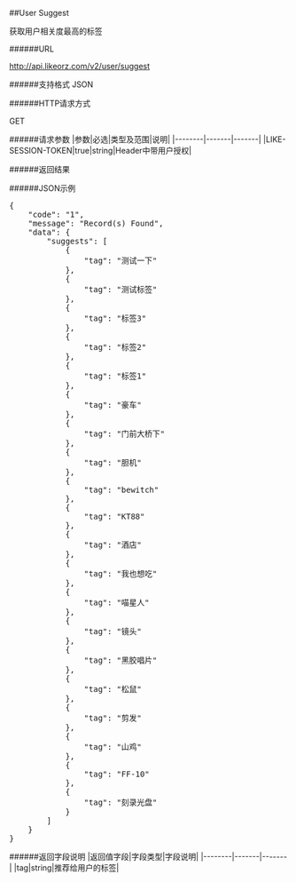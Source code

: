 ##User Suggest获取用户相关度最高的标签######URLhttp://api.likeorz.com/v2/user/suggest######支持格式JSON######HTTP请求方式GET######请求参数|参数|必选|类型及范围|说明|
|--------|-------|-------|
|LIKE-SESSION-TOKEN|true|string|Header中带用户授权|
######返回结果######JSON示例<pre>{
    "code": "1", 
    "message": "Record(s) Found", 
    "data": {
        "suggests": [
            {
                "tag": "测试一下"
            }, 
            {
                "tag": "测试标签"
            }, 
            {
                "tag": "标签3"
            }, 
            {
                "tag": "标签2"
            }, 
            {
                "tag": "标签1"
            }, 
            {
                "tag": "豪车"
            }, 
            {
                "tag": "门前大桥下"
            }, 
            {
                "tag": "胆机"
            }, 
            {
                "tag": "bewitch"
            }, 
            {
                "tag": "KT88"
            }, 
            {
                "tag": "酒店"
            }, 
            {
                "tag": "我也想吃"
            }, 
            {
                "tag": "喵星人"
            }, 
            {
                "tag": "镜头"
            }, 
            {
                "tag": "黑胶唱片"
            }, 
            {
                "tag": "松鼠"
            }, 
            {
                "tag": "剪发"
            }, 
            {
                "tag": "山鸡"
            }, 
            {
                "tag": "FF-10"
            }, 
            {
                "tag": "刻录光盘"
            }
        ]
    }
}
</pre>######返回字段说明|返回值字段|字段类型|字段说明|
|--------|-------|-------|
|tag|string|推荐给用户的标签|